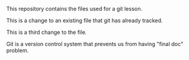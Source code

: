 This repository contains the files used for a git lesson.

This is a change to an existing file that git has already tracked.

This is a third change to the file.

Git is a version control system that prevents us from having "final doc" problem.

